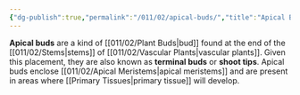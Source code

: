 ```yaml
---
{"dg-publish":true,"permalink":"/011/02/apical-buds/","title":"Apical Buds","tags":["BIOL412"]}
---
```


**Apical buds** are a kind of [[011/02/Plant Buds\|bud]] found at the end of the [[011/02/Stems\|stems]] of [[011/02/Vascular Plants\|vascular plants]]. Given this placement, they are also known as **terminal buds** or **shoot tips**. Apical buds enclose [[011/02/Apical Meristems\|apical meristems]] and are present in areas where [[Primary Tissues\|primary tissue]] will develop.